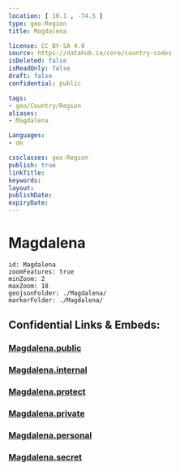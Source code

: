 ```yaml
---
location: [ 10.1 , -74.5 ] 
type: geo-Region
title: Magdalena

license: CC BY-SA 4.0
source: https://datahub.io/core/country-codes
isDeleted: false
isReadOnly: false
draft: false
confidential: public

tags:
- geo/Country/Region
aliases:
- Magdalena

Languages:
- de

cssclasses: geo-Region
publish: true
linkTitle: 
keywords: 
layout: 
publishDate: 
expiryDate: 
---
```


# Magdalena

```leaflet
id: Magdalena
zoomFeatures: true 
minZoom: 2 
maxZoom: 18
geojsonFolder: ./Magdalena/
markerFolder: ./Magdalena/
```


## Confidential Links & Embeds: 

### [Magdalena.public](/_public/\Earth\Continent\America~South\Colombia\departments~ColombiaMagdalena.public.md) 

### [Magdalena.internal](/_internal/\Earth\Continent\America~South\Colombia\departments~ColombiaMagdalena.internal.md) 

### [Magdalena.protect](/_protect/\Earth\Continent\America~South\Colombia\departments~ColombiaMagdalena.protect.md) 

### [Magdalena.private](/_private/\Earth\Continent\America~South\Colombia\departments~ColombiaMagdalena.private.md) 

### [Magdalena.personal](/_personal/\Earth\Continent\America~South\Colombia\departments~ColombiaMagdalena.personal.md) 

### [Magdalena.secret](/_secret/\Earth\Continent\America~South\Colombia\departments~ColombiaMagdalena.secret.md)

